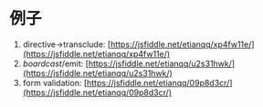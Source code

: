 # 例子

1. directive->transclude: [https://jsfiddle.net/etianqq/xp4fw11e/](https://jsfiddle.net/etianqq/xp4fw11e/)
2. $boardcast/$emit: [https://jsfiddle.net/etianqq/u2s31hwk/](https://jsfiddle.net/etianqq/u2s31hwk/)
3. form validation: [https://jsfiddle.net/etianqq/09p8d3cr/](https://jsfiddle.net/etianqq/09p8d3cr/)